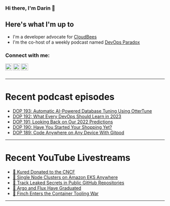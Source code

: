 ### Hi there, I'm Darin 👋

## Here's what I'm up to
- I'm a developer advocate for [CloudBees][cloudbees-website]
- I'm the co-host of a weekly podcast named [DevOps Paradox][dop-website]

### Connect with me:

[<img align="left" alt="darinpope | Twitter" width="22px" src="https://cdn.jsdelivr.net/npm/simple-icons@v3/icons/twitter.svg" />][twitter]
[<img align="left" alt="darinpope | LinkedIn" width="22px" src="https://cdn.jsdelivr.net/npm/simple-icons@v3/icons/linkedin.svg" />][linkedin]
[<img align="left" alt="darinpope | Instagram" width="22px" src="https://cdn.jsdelivr.net/npm/simple-icons@v3/icons/instagram.svg" />][instagram]

<br />
<br />

---

# Recent podcast episodes
<!-- BLOG-POST-LIST:START -->
- [DOP 193: Automatic AI-Powered Database Tuning Using OtterTune](https://www.devopsparadox.com/episodes/automatic-ai-powered-database-tuning-using-ottertune-193/)
- [DOP 192: What Every DevOps Should Learn in 2023](https://www.devopsparadox.com/episodes/what-every-devops-should-learn-in-2023-192/)
- [DOP 191: Looking Back on Our 2022 Predictions](https://www.devopsparadox.com/episodes/looking-back-on-our-2022-predictions-191/)
- [DOP 190: Have You Started Your Shopping Yet?](https://www.devopsparadox.com/episodes/have-you-started-your-shopping-yet-190/)
- [DOP 189: Code Anywhere on Any Device With Gitpod](https://www.devopsparadox.com/episodes/code-anywhere-on-any-device-with-gitpod-189/)
<!-- BLOG-POST-LIST:END -->

---

# Recent YouTube Livestreams
<!-- YOUTUBE:START -->
- [🔴 Kured Donated to the CNCF](https://www.youtube.com/watch?v=DVCkDfnPRws)
- [🔴 Single Node Clusters on Amazon EKS Anywhere](https://www.youtube.com/watch?v=v8nA-jaHfG4)
- [🔴 Track Leaked Secrets in Public GitHub Repositories](https://www.youtube.com/watch?v=y5UCyomjUX0)
- [🔴 Argo and Flux Have Graduated](https://www.youtube.com/watch?v=Ipa9Wv_ULP4)
- [🔴 Finch Enters the Container Tooling War](https://www.youtube.com/watch?v=xGpQ06ElffI)
<!-- YOUTUBE:END -->

---


[website]: https://www.darinpope.com/
[twitter]: https://twitter.com/darinpope
[youtube]: https://youtube.com/darinpope
[instagram]: https://instagram.com/darinpope
[linkedin]: https://linkedin.com/in/darinpope
[cloudbees-website]: https://www.cloudbees.com/
[dop-website]: https://www.devopsparadox.com/

<!--
**darinpope/darinpope** is a ✨ _special_ ✨ repository because its `README.md` (this file) appears on your GitHub profile.

Here are some ideas to get you started:

- 🔭 I’m currently working on ...
- 🌱 I’m currently learning ...
- 👯 I’m looking to collaborate on ...
- 🤔 I’m looking for help with ...
- 💬 Ask me about ...
- 📫 How to reach me: ...
- 😄 Pronouns: ...
- ⚡ Fun fact: ...
-->
